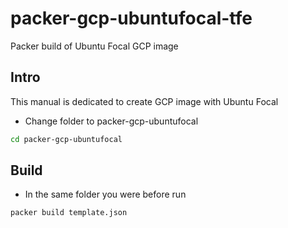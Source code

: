 # packer-gcp-ubuntufocal-tfe
Packer build of Ubuntu Focal GCP image

## Intro
This manual is dedicated to create GCP image with Ubuntu Focal 

- Change folder to packer-gcp-ubuntufocal

```bash
cd packer-gcp-ubuntufocal
```

## Build
- In the same folder you were before run 

```bash
packer build template.json
```
